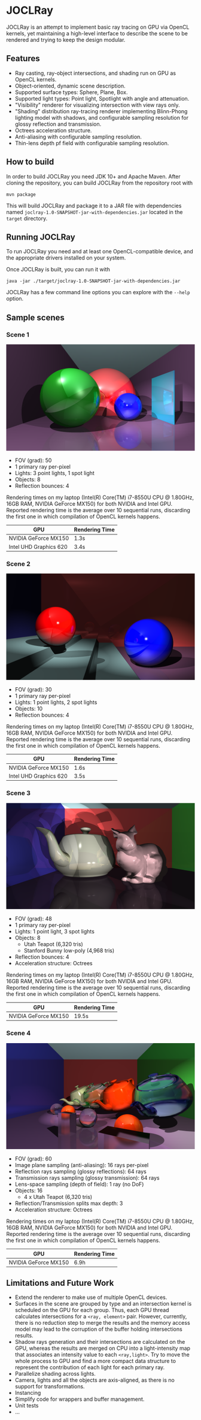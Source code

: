 # JOCLRay
JOCLRay is an attempt to implement basic ray tracing on GPU via OpenCL kernels, yet maintaining a high-level interface to describe the scene to be rendered and trying to keep the design modular.

## Features
- Ray casting, ray-object intersections, and shading run on GPU as OpenCL kernels.
- Object-oriented, dynamic scene description.
- Supported surface types: Sphere, Plane, Box.
- Supported light types: Point light, Spotlight with angle and attenuation.
- "Visibility" renderer for visualizing intersection with view rays only.
- "Shading" distribution ray-tracing renderer implementing Blinn-Phong lighting model with shadows, and configurable sampling resolution for glossy reflection and transmission.
- Octrees acceleration structure.
- Anti-aliasing with configurable sampling resolution.
- Thin-lens depth pf field with configurable sampling resolution.

## How to build

In order to build  JOCLRay you need JDK 10+ and Apache Maven. After cloning the repository, you can build JOCLRay from the repository root with
``` 
mvn package
```
This will build JOCLRay and package it to a JAR file with dependencies named `joclray-1.0-SNAPSHOT-jar-with-dependencies.jar` located in the `target` directory.

## Running JOCLRay
To run JOCLRay you need and at least one OpenCL-compatible device, and the appropriate drivers installed on your system.

Once JOCLRay is built, you can run it with
```
java -jar ./target/joclray-1.0-SNAPSHOT-jar-with-dependencies.jar
```

JOCLRay has a few command line options you can explore with the `--help` option.

## Sample scenes

### Scene 1
![Image of Scene1](./sample-images/scene1.png)

- FOV (grad): 50
- 1 primary ray per-pixel
- Lights: 3 point lights, 1 spot light
- Objects: 8
- Reflection bounces: 4

Rendering times on my laptop (Intel(R) Core(TM) i7-8550U CPU @ 1.80GHz, 16GB RAM, NVIDIA GeForce MX150) for both NVIDIA and Intel GPU. Reported rendering time is the average over 10 sequential runs, discarding the first one in which compilation of OpenCL kernels happens.

GPU         | Rendering Time
----------- | -------------
NVIDIA GeForce MX150    | 1.3s
Intel UHD Graphics 620  | 3.4s


### Scene 2
![Image of Scene2](./sample-images/scene2.png)

- FOV (grad): 30
- 1 primary ray per-pixel
- Lights: 1 point lights, 2 spot lights
- Objects: 10
- Reflection bounces: 4

Rendering times on my laptop (Intel(R) Core(TM) i7-8550U CPU @ 1.80GHz, 16GB RAM, NVIDIA GeForce MX150) for both NVIDIA and Intel GPU. Reported rendering time is the average over 10 sequential runs, discarding the first one in which compilation of OpenCL kernels happens.

GPU         | Rendering Time
----------- | -------------
NVIDIA GeForce MX150    | 1.6s
Intel UHD Graphics 620  | 3.5s

### Scene 3
![Image of Scene3](./sample-images/scene3.png)

- FOV (grad): 48
- 1 primary ray per-pixel
- Lights: 1 point light, 3 spot lights
- Objects: 8
  - Utah Teapot (6,320 tris)
  - Stanford Bunny low-poly (4,968 tris)
- Reflection bounces: 4
- Acceleration structure: Octrees

Rendering times on my laptop (Intel(R) Core(TM) i7-8550U CPU @ 1.80GHz, 16GB RAM, NVIDIA GeForce MX150) for both NVIDIA and Intel GPU. Reported rendering time is the average over 10 sequential runs, discarding the first one in which compilation of OpenCL kernels happens.

GPU         | Rendering Time
----------- | -------------
NVIDIA GeForce MX150    | 19.5s

### Scene 4
![Image of Scene3](./sample-images/scene4.png)

- FOV (grad): 60
- Image plane sampling (anti-aliasing): 16 rays per-pixel
- Reflection rays sampling (glossy reflections): 64 rays
- Transmission rays sampling (glossy transmission): 64 rays
- Lens-space sampling (depth of field): 1 ray (no DoF)
- Objects: 16
  - 4 x Utah Teapot (6,320 tris) 
- Reflection/Transmission splits max depth: 3
- Acceleration structure: Octrees

Rendering times on my laptop (Intel(R) Core(TM) i7-8550U CPU @ 1.80GHz, 16GB RAM, NVIDIA GeForce MX150) for both NVIDIA and Intel GPU. Reported rendering time is the average over 10 sequential runs, discarding the first one in which compilation of OpenCL kernels happens.

GPU         | Rendering Time
----------- | -------------
NVIDIA GeForce MX150    | 6.9h

## Limitations and Future Work
- Extend the renderer to make use of multiple OpenCL devices.
- Surfaces in the scene are grouped by type and an intersection kernel is scheduled on the GPU for each group. Thus, each GPU thread calculates intersections for a `<ray, element>` pair. However, currently, there is no reduction step to merge the results and the memory access model may lead to the corruption of the buffer holding intersections results.
- Shadow rays generation and their intersections are calculated on the GPU, whereas the results are merged on CPU into a light-intensity map that associates an intensity value to each `<ray,light>`. Try to move the whole process to GPU and find a more compact data structure to represent the contribution of each light for each primary ray.
- Parallelize shading across lights.
- Camera, lights and all the objects are axis-aligned, as there is no support for transformations.
- Instancing
- Simplify code for wrappers and buffer management.
- Unit tests
- ...